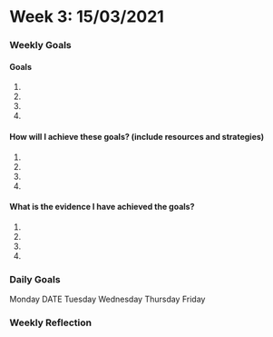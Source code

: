 # Week 3: 15/03/2021

### Weekly Goals
#### Goals

1. 
2. 
3. 
4. 

#### How will I achieve these goals? (include resources and strategies)
1. 
2. 
3. 
4. 

#### What is the evidence I have achieved the goals?
1. 
2. 
3. 
4. 

### Daily Goals

Monday DATE
Tuesday
Wednesday
Thursday
Friday 

### Weekly Reflection
